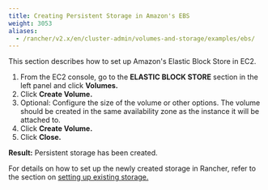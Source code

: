 ```yaml
---
title: Creating Persistent Storage in Amazon's EBS
weight: 3053
aliases:
  - /rancher/v2.x/en/cluster-admin/volumes-and-storage/examples/ebs/
---
```


This section describes how to set up Amazon's Elastic Block Store in EC2.

1. From the EC2 console, go to the **ELASTIC BLOCK STORE** section in the left panel and click **Volumes.**
1. Click **Create Volume.**
1. Optional: Configure the size of the volume or other options. The volume should be created in the same availability zone as the instance it will be attached to.
1. Click **Create Volume.**
1. Click **Close.**

**Result:** Persistent storage has been created.

For details on how to set up the newly created storage in Rancher, refer to the section on [setting up existing storage.](../manage-persistent-storage/set-up-existing-storage.md)